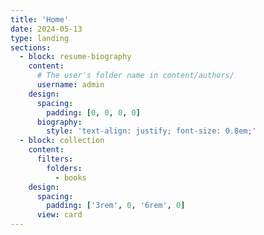 ```yaml
---
title: 'Home'
date: 2024-05-13
type: landing
sections:
  - block: resume-biography
    content:
      # The user's folder name in content/authors/
      username: admin
    design:
      spacing:
        padding: [0, 0, 0, 0]
      biography:
        style: 'text-align: justify; font-size: 0.8em;'
  - block: collection
    content:
      filters:
        folders:
          - books
    design:
      spacing:
        padding: ['3rem', 0, '6rem', 0]
      view: card
---
```

